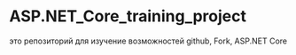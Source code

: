 # ASP.NET_Core_training_project
это репозиторий для изучение возможностей github, Fork, ASP.NET Core
